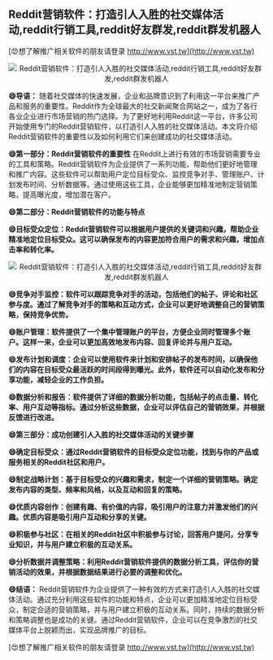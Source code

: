 ## **Reddit营销软件：打造引人入胜的社交媒体活动,reddit行销工具,reddit好友群发,reddit群发机器人**

[😍想了解推广相关软件的朋友请登录 http://www.vst.tw](http://www.vst.tw)

 <center><img src="https://vst.tw/MP4/tuiguang/png/5.png" alt="Reddit营销软件：打造引人入胜的社交媒体活动,reddit行销工具,reddit好友群发,reddit群发机器人"></center>

**😄导语：**
随着社交媒体的快速发展，企业和品牌意识到了利用这一平台来推广产品和服务的重要性。Reddit作为全球最大的社交新闻聚合网站之一，成为了各行各业企业进行市场营销的热门选择。为了更好地利用Reddit这一平台，许多公司开始使用专门的Reddit营销软件，以打造引人入胜的社交媒体活动。本文将介绍Reddit营销软件的重要性以及如何利用它们来创建成功的社交媒体活动。

**😄第一部分：Reddit营销软件的重要性**
在Reddit上进行有效的市场营销需要专业的工具和策略。Reddit营销软件为企业提供了一系列功能，帮助他们更好地管理和推广内容。这些软件可以帮助用户定位目标受众、监控竞争对手、管理账户、计划发布时间、分析数据等。通过使用这些工具，企业能够更加精准地制定营销策略，提高曝光度，增加潜在客户。

**😄第二部分：Reddit营销软件的功能与特点**

**😄目标受众定位：Reddit营销软件可以根据用户提供的关键词和兴趣，帮助企业精准地定位目标受众。这可以确保发布的内容更加符合用户的需求和兴趣，增加点击率和转化率。**

 <center><img src="https://vst.tw/MP4/tuiguang/png/0.png" alt="Reddit营销软件：打造引人入胜的社交媒体活动,reddit行销工具,reddit好友群发,reddit群发机器人"></center>

**😄竞争对手监控：软件可以跟踪竞争对手的活动，包括他们的帖子、评论和社区参与度。通过了解竞争对手的策略和互动方式，企业可以更好地调整自己的营销策略，保持竞争优势。**

**😄账户管理：软件提供了一个集中管理账户的平台，方便企业同时管理多个账户。这样一来，企业可以更加高效地发布内容、回复评论并与用户互动。**

**😄发布计划和调度：企业可以使用软件来计划和安排帖子的发布时间，以确保他们的内容在目标受众最活跃的时间段得到曝光。此外，软件还可以自动化发布和分享功能，减轻企业的工作负担。**

**😄数据分析和报告：软件提供了详细的数据分析功能，包括帖子的点击量、转化率、用户互动等指标。通过分析这些数据，企业可以评估自己的营销效果，并根据反馈进行改进。**

**😄第三部分：成功创建引人入胜的社交媒体活动的关键步骤**

**😄确定目标受众：通过Reddit营销软件的目标受众定位功能，找到与你的产品或服务相关的Reddit社区和用户。**

**😄制定战略计划：基于目标受众的兴趣和需求，制定一个详细的营销策略。确定发布内容的类型、频率和风格，以及互动和回复的策略。**

**😄优质内容创作：创建有趣、有价值的内容，吸引用户的注意力并激发他们的兴趣。优质内容是吸引用户互动和分享的关键。**

**😄积极参与社区：在相关的Reddit社区中积极参与讨论，回答用户提问，分享专业知识，并与用户建立积极的互动关系。**

**😄分析数据并调整策略：利用Reddit营销软件提供的数据分析工具，评估你的营销活动的效果，并根据数据结果进行必要的调整和优化。**

**😄结语：**
Reddit营销软件为企业提供了一种有效的方式来打造引人入胜的社交媒体活动。通过充分利用这些软件的功能和特点，企业可以更加精准地定位目标受众，制定合适的营销策略，并与用户建立积极的互动关系。同时，持续的数据分析和策略调整也是成功的关键。通过Reddit营销软件，企业可以在竞争激烈的社交媒体平台上脱颖而出，实现品牌推广的目标。

[😍想了解推广相关软件的朋友请登录 http://www.vst.tw](http://www.vst.tw)



